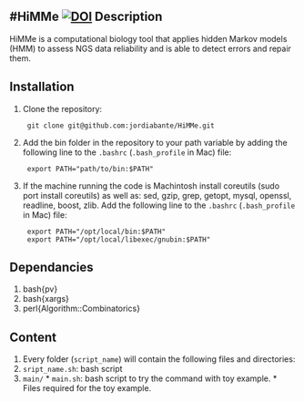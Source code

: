 #HiMMe
[![DOI](https://zenodo.org/badge/21457/jordiabante/HiMMe.svg)](https://zenodo.org/badge/latestdoi/21457/jordiabante/HiMMe)
Description
------------------
HiMMe is a computational biology tool that applies hidden Markov models (HMM) to assess NGS data reliability and is able to detect errors and repair them.

Installation
------------------

1. Clone the repository:

        git clone git@github.com:jordiabante/HiMMe.git 

2. Add the bin folder in the repository to your path variable by adding the following line to the `.bashrc` (`.bash_profile` in Mac) file:

        export PATH="path/to/bin:$PATH"

3. If the machine running the code is Machintosh install coreutils (sudo port install coreutils) as well as: sed, gzip, grep, getopt, mysql, openssl, readline, boost, zlib. Add the following line to the `.bashrc` (`.bash_profile` in Mac) file:

        export PATH="/opt/local/bin:$PATH"
        export PATH="/opt/local/libexec/gnubin:$PATH"

Dependancies
-----------------
1. bash{pv}
2. bash{xargs}
3. perl{Algorithm::Combinatorics}

Content
-----------------

1. Every folder (`script_name`) will contain the following files and directories:
  1. `sript_name.sh`: bash script
  2. `main/`
    * `main.sh`: bash script to try the command with toy example.
    * Files required for the toy example.

